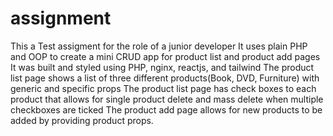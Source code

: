 # assignment
This a Test assigment for the role of a junior developer
It uses plain PHP and OOP to create a mini CRUD app for product list and product add pages
It was built and styled using PHP, nginx, reactjs, and tailwind
The product list page shows a list of three different products(Book, DVD, Furniture) with generic and specific props
The product list page has check boxes to each product that allows for single product delete and mass delete when multiple checkboxes are ticked
The product add page allows for new products to be added by providing product props. 
